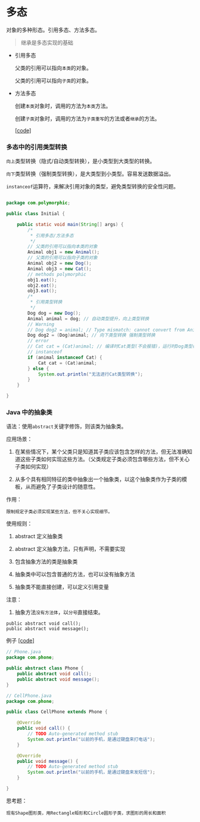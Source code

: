 # 多态

对象的多种形态。引用多态、方法多态。

> 继承是多态实现的基础

* 引用多态

    父类的引用可以指向`本类`的对象。

    父类的引用可以指向`子类`的对象。

* 方法多态

    创建`本类`对象时，调用的方法为`本类`方法。

    创建`子类`对象时，调用的方法为`子类重写`的方法或者`继承`的方法。

    [[code]](src/code/polymorphic)

### 多态中的引用类型转换

`向上`类型转换（隐式/自动类型转换），是小类型到大类型的转换。

`向下`类型转换（强制类型转换），是大类型到小类型。容易发送数据溢出。

`instanceof`运算符，来解决引用对象的类型，避免类型转换的安全性问题。

```java

package com.polymorphic;

public class Initial {

	public static void main(String[] args) {
		/*
		 * 引用多态/方法多态
		 */
		// 父类的引用可以指向本类的对象
		Animal obj1 = new Animal();
		// 父类的引用可以指向子类的对象
		Animal obj2 = new Dog();
		Animal obj3 = new Cat();
		// methods polymorphic
		obj1.eat();
		obj2.eat();
		obj3.eat();
		/*
		 * 引用类型转换
		 */
		Dog dog = new Dog();
		Animal animal = dog; // 自动类型提升，向上类型转换
		// Warning
		// Dog dog2 = animal; // Type mismatch: cannot convert from Animal to Dog
		Dog dog2 = (Dog)animal; // 向下类型转换 强制类型转换
		// error
		// Cat cat = (Cat)animal; // 编译时Cat类型(不会报错)，运行时Dog类型(抛出异常)
		// instanceof
		if (animal instanceof Cat) {
			Cat cat = (Cat)animal;
		} else {
			System.out.println("无法进行Cat类型转换");
		}
	}

}
```

### Java 中的抽象类

语法：使用`abstract`关键字修饰，则该类为抽象类。

应用场景：

1. 在某些情况下，某个父类只是知道其子类应该包含怎样的方法，但无法准确知道这些子类如何实现这些方法。（父类规定子类必须包含哪些方法，但不关心子类如何实现）

2. 从多个具有相同特征的类中抽象出一个抽象类，以这个抽象类作为子类的模板，从而避免了子类设计的随意性。

作用：

    限制规定子类必须实现某些方法，但不关心实现细节。

使用规则：

1. abstract 定义抽象类

2. abstract 定义抽象方法，只有声明，不需要实现

3. 包含抽象方法的类是抽象类

4. 抽象类中可以包含普通的方法，也可以没有抽象方法

5. 抽象类不能直接创建，可以定义引用变量

注意：

1. 抽象方法`没有方法体`，以`分号`直接结束。

```
public abstract void call();
public abstract void message();
```

例子 [[code]](src/code/abstract)

```java
// Phone.java
package com.phone;

public abstract class Phone {
	public abstract void call();
	public abstract void message();
}
```

```java
// CellPhone.java
package com.phone;

public class CellPhone extends Phone {

	@Override
	public void call() {
		// TODO Auto-generated method stub
		System.out.println("以前的手机，是通过键盘来打电话");
	}

	@Override
	public void message() {
		// TODO Auto-generated method stub
		System.out.println("以前的手机，是通过键盘来发短信");
	}

}
```

思考题：

```
现有Shape图形类，用Rectangle矩形和Circle圆形子类，求图形的周长和面积
```


